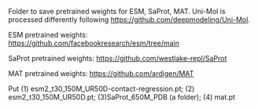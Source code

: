 Folder to save pretrained weights for ESM, SaProt, MAT. Uni-Mol is processed differently following https://github.com/deepmodeling/Uni-Mol.

ESM pretrained weights: https://github.com/facebookresearch/esm/tree/main

SaProt pretrained weights: https://github.com/westlake-repl/SaProt

MAT pretrained weights: https://github.com/ardigen/MAT

Put (1) esm2_t30_150M_UR50D-contact-regression.pt; (2) esm2_t30_150M_UR50D.pt; (3)SaProt_650M_PDB (a folder); (4) mat.pt
